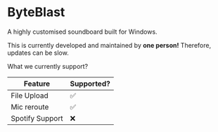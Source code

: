 # ByteBlast
A highly customised soundboard built for Windows.

This is currently developed and maintained by **one person!** Therefore, updates can be slow.

What we currently support?

| Feature         	| Supported? 	|
|-----------------	|------------	|
| File Upload     	| ✅          	|
| Mic reroute     	| ✅          	|
| Spotify Support 	| ❌          	|
